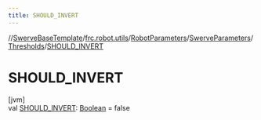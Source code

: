 ```yaml
---
title: SHOULD_INVERT
---
```

//[SwerveBaseTemplate](../../../../../index.html)/[frc.robot.utils](../../../index.html)/[RobotParameters](../../index.html)/[SwerveParameters](../index.html)/[Thresholds](index.html)/[SHOULD_INVERT](-s-h-o-u-l-d_-i-n-v-e-r-t.html)



# SHOULD_INVERT



[jvm]\
val [SHOULD_INVERT](-s-h-o-u-l-d_-i-n-v-e-r-t.html): [Boolean](https://kotlinlang.org/api/latest/jvm/stdlib/kotlin/-boolean/index.html) = false




